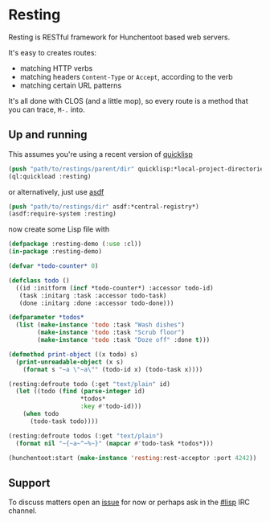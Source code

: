 Resting
=======

Resting is RESTful framework for Hunchentoot based web servers.

It's easy to creates routes:

* matching HTTP verbs
* matching headers `Content-Type` or `Accept`, according to the verb
* matching certain URL patterns

It's all done with CLOS (and a little mop), so every route is a method
that you can trace, `M-.` into.

Up and running
--------------

This assumes you're using a recent version of [quicklisp][quicklisp]

```lisp
(push "path/to/restings/parent/dir" quicklisp:*local-project-directories*)
(ql:quickload :resting)
```

or alternatively, just use [asdf][asdf]

```lisp
(push "path/to/restings/dir" asdf:*central-registry*)
(asdf:require-system :resting)
```

now create some Lisp file with

```lisp
(defpackage :resting-demo (:use :cl))
(in-package :resting-demo)

(defvar *todo-counter* 0)

(defclass todo ()
  ((id :initform (incf *todo-counter*) :accessor todo-id)
   (task :initarg :task :accessor todo-task)
   (done :initarg :done :accessor todo-done)))

(defparameter *todos* 
  (list (make-instance 'todo :task "Wash dishes")
        (make-instance 'todo :task "Scrub floor")
        (make-instance 'todo :task "Doze off" :done t)))

(defmethod print-object ((x todo) s)
  (print-unreadable-object (x s)
    (format s "~a \"~a\"" (todo-id x) (todo-task x))))

(resting:defroute todo (:get "text/plain" id)
  (let ((todo (find (parse-integer id)
                    *todos*
                    :key #'todo-id)))
    (when todo
      (todo-task todo))))

(resting:defroute todos (:get "text/plain")
  (format nil "~{~a~^~%~}" (mapcar #'todo-task *todos*)))

(hunchentoot:start (make-instance 'resting:rest-acceptor :port 4242))
```

Support
-------

To discuss matters open an [issue][issues] for now or perhaps ask in
the [#lisp][sharp-lisp] IRC channel.


[quicklisp]: http://quicklisp.org
[asdf]: http://common-lisp.net/project/asdf/
[sharp-lisp]: irc://irc.freenode.net/#lisp
[issues]: https://github.com/capitaomorte/resting/issues
